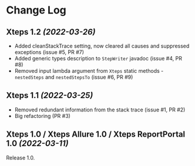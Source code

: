 Change Log
==========

Xteps 1.2 *(2022-03-26)*
-------------------------------
* Added cleanStackTrace setting, now cleared all causes and suppressed exceptions (issue #5, PR #7)
* Added generic types description to `StepWriter` javadoc (issue #4, PR #8)
* Removed input lambda argument from `Xteps` static methods - `nestedSteps` and `nestedStepsTo` (issue #6, PR #9)

Xteps 1.1 *(2022-03-25)*
-------------------------------
* Removed redundant information from the stack trace (issue #1, PR #2)
* Big refactoring (PR #3)

Xteps 1.0 / Xteps Allure 1.0 / Xteps ReportPortal 1.0 *(2022-03-11)*
-------------------------------
Release 1.0.
